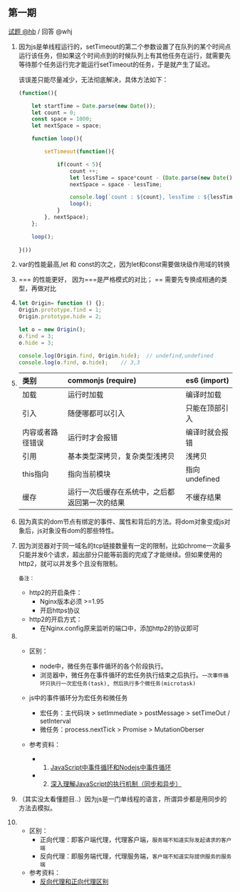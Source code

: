 第一期
---

[试题 @hb](https://github.com/weeklyRead/quesion/blob/master/paper/hb/20200524.md)  /  回答 @whj

1. 因为js是单线程运行的，setTimeout的第二个参数设置了在队列的某个时间点运行该任务，但如果这个时间点到的时候队列上有其他任务在运行，就需要先等待那个任务运行完才能运行setTimeout的任务，于是就产生了延迟。

    该误差只能尽量减少，无法彻底解决，具体方法如下：
    ```js
    (function(){

        let startTime = Date.parse(new Date());
        let count = 0;
        const space = 1000;
        let nextSpace = space;

        function loop(){

            setTimeout(function(){

                if(count < 5){
                    count ++;
                    let lessTime = space*count - (Date.parse(new Date()) - startTime);
                    nextSpace = space - lessTime;

                    console.log(`count : ${count}, lessTime : ${lessTime}, nextSpace : ${nextSpace}`)
                    loop();
                }
            }, nextSpace);
        };

        loop();
       
    }())

    ```


2. var的性能最高,let 和 const的次之，因为let和const需要做块级作用域的转换


3. === 的性能更好， 因为===是严格模式的对比； == 需要先专换成相通的类型，再做对比


4. 
    ```javascript
    let Origin= function () {};
    Origin.prototype.find = 1;  
    Origin.prototype.hide = 2;
    
    let o = new Origin();
    o.find = 3;
    o.hide = 3;
    
    console.log(Origin.find, Origin.hide);  // undefind,undefined
    console.log(o.find, o.hide);    // 3,3
    ```

5. 
    | 类别 | commonjs (require) | es6 (import) |
    |:-|:-|:-|
    | 加载 | 运行时加载 | 编译时加载 |
    | 引入 | 随便哪都可以引入 | 只能在顶部引入 |
    | 内容或者路径错误 | 运行时才会报错 | 编译时就会报错 |
    | 引用 | 基本类型深拷贝，复杂类型浅拷贝 | 浅拷贝 | 
    | this指向 | 指向当前模块 | 指向undefined |
    | 缓存 | 运行一次后缓存在系统中，之后都返回第一次的结果 | 不缓存结果 | 


6. 因为真实的dom节点有绑定的事件、属性和背后的方法。将dom对象变成js对象后，js对象没有dom的那些特性。

7. 因为浏览器对于同一域名的tcp链接数量有一定的限制，比如chrome一次最多只能并发6个请求，超出部分只能等前面的完成了才能继续。但如果使用的http2，就可以并发多个且没有限制。
    
    `备注：`
    - http2的开启条件：
        - Nginx版本必须 >=1.95
        - 开启https协议
    - http2的开启方式：
        - 在Nginx.config原来监听的端口中，添加http2的协议即可

8. 
    - 区别：
        - node中，微任务在事件循环的各个阶段执行。
        - 浏览器中，微任务在事件循环的宏任务执行结束之后执行。`一次事件循环只执行一次宏任务(task), 然后执行多个微任务(microtask)`
        
    - js中的事件循环分为宏任务和微任务
        - 宏任务：主代码块 > setImmediate > postMessage > setTimeOut / setInterval 
        - 微任务：process.nextTick > Promise > MutationOberser
    - 参考资料：
        - 1. [JavaScript中事件循环和Nodejs中事件循环](https://blog.csdn.net/u014465934/article/details/89176879)
        - 2. [深入理解JavaScript的执行机制（同步和异步）](https://blog.csdn.net/jssy_csu/java/article/details/78627628)


9. （其实没太看懂题目..）因为js是一门单线程的语言，所谓异步都是用同步的方法去模拟。

10. 
    - 区别：
        - 正向代理：即客户端代理，代理客户端，`服务端不知道实际发起请求的客户端`
        - 反向代理：即服务端代理，代理服务端，`客户端不知道实际提供服务的服务端`
    - 参考资料：
        - [反向代理和正向代理区别](https://www.cnblogs.com/taostaryu/p/10547132.html)